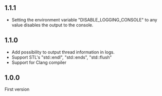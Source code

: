 1.1.1
-----
- Setting the environment variable "DISABLE_LOGGING_CONSOLE" to any value disables the output to the console.

1.1.0
-----

- Add possibility to output thread information in logs.
- Support STL's "std::endl", "std::ends", "std::flush"
- Support for Clang compiler

1.0.0 
-----

First version

